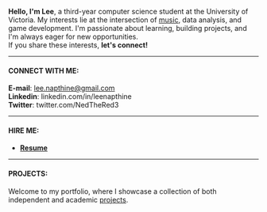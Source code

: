 
**Hello, I'm Lee**, a third-year computer science student at the University of Victoria. My interests lie at the intersection of [music](https://open.spotify.com/artist/50gZGkC4xYd5vJUBEnXwXP), data analysis, and game development. I'm passionate about learning, building projects, and I'm always eager for new opportunities. <br>If you share these interests, **let's connect!** <br>

---
#### CONNECT WITH ME:

**E-mail**: lee.napthine@gmail.com <br>
**Linkedin**: linkedin.com/in/leenapthine <br>
**Twitter**: twitter.com/NedTheRed3 <br>

---
#### HIRE ME:

* **[Resume](https://github.com/NeddTheRedd/Resume/blob/main/Lee%20Napthine%20Resume%20-%20Coop%20May%2013th%202024.pdf)**

---
#### PROJECTS:

Welcome to my portfolio, where I showcase a collection of both independent and academic [projects](https://github.com/NeddTheRedd/Portfolio-Index).

